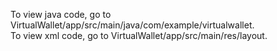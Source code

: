 To view java code, go to VirtualWallet/app/src/main/java/com/example/virtualwallet.\
To view xml code, go to VirtualWallet/app/src/main/res/layout.
